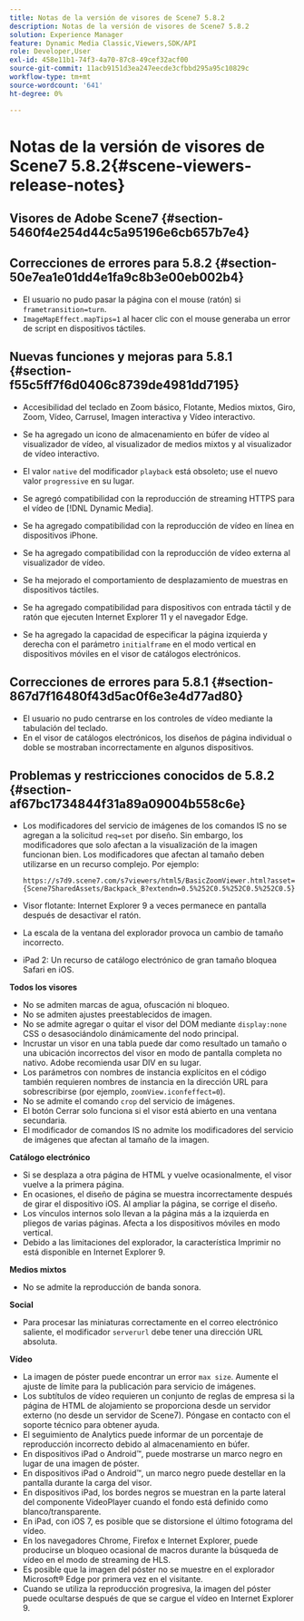 ```yaml
---
title: Notas de la versión de visores de Scene7 5.8.2
description: Notas de la versión de visores de Scene7 5.8.2
solution: Experience Manager
feature: Dynamic Media Classic,Viewers,SDK/API
role: Developer,User
exl-id: 458e11b1-74f3-4a70-87c8-49cef32acf00
source-git-commit: 11acb9151d3ea247eecde3cfbbd295a95c10829c
workflow-type: tm+mt
source-wordcount: '641'
ht-degree: 0%

---
```


# Notas de la versión de visores de Scene7 5.8.2{#scene-viewers-release-notes}

## Visores de Adobe Scene7 {#section-5460f4e254d44c5a95196e6cb657b7e4}

## Correcciones de errores para 5.8.2 {#section-50e7ea1e01dd4e1fa9c8b3e00eb002b4}

* El usuario no pudo pasar la página con el mouse (ratón) si `frametransition=turn`.
* `ImageMapEffect.mapTips=1` al hacer clic con el mouse generaba un error de script en dispositivos táctiles.

## Nuevas funciones y mejoras para 5.8.1 {#section-f55c5ff7f6d0406c8739de4981dd7195}

* Accesibilidad del teclado en Zoom básico, Flotante, Medios mixtos, Giro, Zoom, Vídeo, Carrusel, Imagen interactiva y Vídeo interactivo.
* Se ha agregado un icono de almacenamiento en búfer de vídeo al visualizador de vídeo, al visualizador de medios mixtos y al visualizador de vídeo interactivo.
* El valor `native` del modificador `playback` está obsoleto; use el nuevo valor `progressive` en su lugar.

* Se agregó compatibilidad con la reproducción de streaming HTTPS para el vídeo de [!DNL Dynamic Media].
* Se ha agregado compatibilidad con la reproducción de vídeo en línea en dispositivos iPhone.
* Se ha agregado compatibilidad con la reproducción de vídeo externa al visualizador de vídeo.
* Se ha mejorado el comportamiento de desplazamiento de muestras en dispositivos táctiles.
* Se ha agregado compatibilidad para dispositivos con entrada táctil y de ratón que ejecuten Internet Explorer 11 y el navegador Edge.
* Se ha agregado la capacidad de especificar la página izquierda y derecha con el parámetro `initialframe` en el modo vertical en dispositivos móviles en el visor de catálogos electrónicos.

## Correcciones de errores para 5.8.1 {#section-867d7f16480f43d5ac0f6e3e4d77ad80}

* El usuario no pudo centrarse en los controles de vídeo mediante la tabulación del teclado.
* En el visor de catálogos electrónicos, los diseños de página individual o doble se mostraban incorrectamente en algunos dispositivos.

## Problemas y restricciones conocidos de 5.8.2 {#section-af67bc1734844f31a89a09004b558c6e}

* Los modificadores del servicio de imágenes de los comandos IS no se agregan a la solicitud `req=set` por diseño. Sin embargo, los modificadores que solo afectan a la visualización de la imagen funcionan bien. Los modificadores que afectan al tamaño deben utilizarse en un recurso complejo. Por ejemplo:

  `https://s7d9.scene7.com/s7viewers/html5/BasicZoomViewer.html?asset= {Scene7SharedAssets/Backpack_B?extendn=0.5%252C0.5%252C0.5%252C0.5}`

* Visor flotante: Internet Explorer 9 a veces permanece en pantalla después de desactivar el ratón.
* La escala de la ventana del explorador provoca un cambio de tamaño incorrecto.
* iPad 2: Un recurso de catálogo electrónico de gran tamaño bloquea Safari en iOS.

**Todos los visores**

* No se admiten marcas de agua, ofuscación ni bloqueo.
* No se admiten ajustes preestablecidos de imagen.
* No se admite agregar o quitar el visor del DOM mediante `display:none` CSS o desasociándolo dinámicamente del nodo principal.
* Incrustar un visor en una tabla puede dar como resultado un tamaño o una ubicación incorrectos del visor en modo de pantalla completa no nativo. Adobe recomienda usar DIV en su lugar.
* Los parámetros con nombres de instancia explícitos en el código también requieren nombres de instancia en la dirección URL para sobrescribirse (por ejemplo, `zoomView.iconfeffect=0`).
* No se admite el comando `crop` del servicio de imágenes.
* El botón Cerrar solo funciona si el visor está abierto en una ventana secundaria.
* El modificador de comandos IS no admite los modificadores del servicio de imágenes que afectan al tamaño de la imagen.

**Catálogo electrónico**

* Si se desplaza a otra página de HTML y vuelve ocasionalmente, el visor vuelve a la primera página.
* En ocasiones, el diseño de página se muestra incorrectamente después de girar el dispositivo iOS. Al ampliar la página, se corrige el diseño.
* Los vínculos internos solo llevan a la página más a la izquierda en pliegos de varias páginas. Afecta a los dispositivos móviles en modo vertical.
* Debido a las limitaciones del explorador, la característica Imprimir no está disponible en Internet Explorer 9.

**Medios mixtos**

* No se admite la reproducción de banda sonora.

**Social**

* Para procesar las miniaturas correctamente en el correo electrónico saliente, el modificador `serverurl` debe tener una dirección URL absoluta.

**Vídeo**

* La imagen de póster puede encontrar un error `max size`. Aumente el ajuste de límite para la publicación para servicio de imágenes.
* Los subtítulos de vídeo requieren un conjunto de reglas de empresa si la página de HTML de alojamiento se proporciona desde un servidor externo (no desde un servidor de Scene7). Póngase en contacto con el soporte técnico para obtener ayuda.
* El seguimiento de Analytics puede informar de un porcentaje de reproducción incorrecto debido al almacenamiento en búfer.
* En dispositivos iPad o Android™, puede mostrarse un marco negro en lugar de una imagen de póster.
* En dispositivos iPad o Android™, un marco negro puede destellar en la pantalla durante la carga del visor.
* En dispositivos iPad, los bordes negros se muestran en la parte lateral del componente VideoPlayer cuando el fondo está definido como blanco/transparente.
* En iPad, con iOS 7, es posible que se distorsione el último fotograma del vídeo.
* En los navegadores Chrome, Firefox e Internet Explorer, puede producirse un bloqueo ocasional de macros durante la búsqueda de vídeo en el modo de streaming de HLS.
* Es posible que la imagen del póster no se muestre en el explorador Microsoft® Edge por primera vez en el visitante.
* Cuando se utiliza la reproducción progresiva, la imagen del póster puede ocultarse después de que se cargue el vídeo en Internet Explorer 9.
